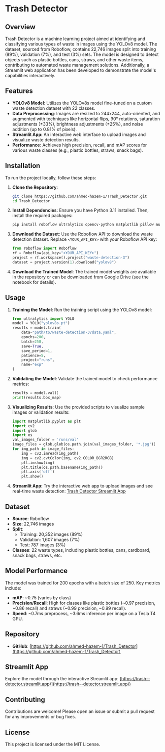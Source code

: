 # Trash Detector

## Overview
Trash Detector is a machine learning project aimed at identifying and classifying various types of waste in images using the YOLOv8 model. The dataset, sourced from Roboflow, contains 22,746 images split into training (89%), validation (7%), and test (3%) sets. The model is designed to detect objects such as plastic bottles, cans, straws, and other waste items, contributing to automated waste management solutions. Additionally, a Streamlit web application has been developed to demonstrate the model's capabilities interactively.

## Features
- **YOLOv8 Model**: Utilizes the YOLOv8s model fine-tuned on a custom waste detection dataset with 22 classes.
- **Data Preprocessing**: Images are resized to 244x244, auto-oriented, and augmented with techniques like horizontal flips, 90° rotations, saturation adjustments (±33%), brightness adjustments (±25%), and noise addition (up to 0.81% of pixels).
- **Streamlit App**: An interactive web interface to upload images and visualize waste detection results.
- **Performance**: Achieves high precision, recall, and mAP scores for various waste classes (e.g., plastic bottles, straws, snack bags).

## Installation
To run the project locally, follow these steps:

1. **Clone the Repository**:
   ```bash
   git clone https://github.com/ahmed-hazem-1/Trash_Detector.git
   cd Trash_Detector
   ```

2. **Install Dependencies**:
   Ensure you have Python 3.11 installed. Then, install the required packages:
   ```bash
   pip install roboflow ultralytics opencv-python matplotlib pillow numpy torch
   ```

3. **Download the Dataset**:
   Use the Roboflow API to download the waste detection dataset. Replace `<YOUR_API_KEY>` with your Roboflow API key:
   ```python
   from roboflow import Roboflow
   rf = Roboflow(api_key="<YOUR_API_KEY>")
   project = rf.workspace().project("waste-detection-3")
   dataset = project.version(1).download("yolov8")
   ```

4. **Download the Trained Model**:
   The trained model weights are available in the repository or can be downloaded from Google Drive (see the notebook for details).

## Usage
1. **Training the Model**:
   Run the training script using the YOLOv8 model:
   ```python
   from ultralytics import YOLO
   model = YOLO("yolov8s.pt")
   results = model.train(
       data="path/to/waste-detection-3/data.yaml",
       epochs=200,
       batch=250,
       save=True,
       save_period=1,
       patience=5,
       project="runs",
       name="exp"
   )
   ```

2. **Validating the Model**:
   Validate the trained model to check performance metrics:
   ```python
   results = model.val()
   print(results.box_map)
   ```

3. **Visualizing Results**:
   Use the provided scripts to visualize sample images or validation results:
   ```python
   import matplotlib.pyplot as plt
   import cv2
   import glob
   import os
   val_images_folder = 'runs/val'
   image_files = glob.glob(os.path.join(val_images_folder, '*.jpg'))
   for img_path in image_files:
       img = cv2.imread(img_path)
       img = cv2.cvtColor(img, cv2.COLOR_BGR2RGB)
       plt.imshow(img)
       plt.title(os.path.basename(img_path))
       plt.axis('off')
       plt.show()
   ```

4. **Streamlit App**:
   Try the interactive web app to upload images and see real-time waste detection:
   [Trash Detector Streamlit App](https://trash--detector.streamlit.app/)

## Dataset
- **Source**: Roboflow
- **Size**: 22,746 images
- **Split**: 
  - Training: 20,352 images (89%)
  - Validation: 1,607 images (7%)
  - Test: 787 images (3%)
- **Classes**: 22 waste types, including plastic bottles, cans, cardboard, snack bags, straws, etc.

## Model Performance
The model was trained for 200 epochs with a batch size of 250. Key metrics include:
- **mAP**: ~0.75 (varies by class)
- **Precision/Recall**: High for classes like plastic bottles (~0.97 precision, ~0.86 recall) and straws (~0.99 precision, ~0.99 recall).
- **Speed**: ~0.7ms preprocess, ~3.6ms inference per image on a Tesla T4 GPU.

## Repository
- **GitHub**: [https://github.com/ahmed-hazem-1/Trash_Detector](https://github.com/ahmed-hazem-1/Trash_Detector)

## Streamlit App
Explore the model through the interactive Streamlit app: [https://trash--detector.streamlit.app/](https://trash--detector.streamlit.app/)

## Contributing
Contributions are welcome! Please open an issue or submit a pull request for any improvements or bug fixes.

## License
This project is licensed under the MIT License.


